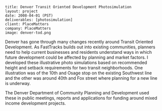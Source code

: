 ```
title: Denver Transit Oriented Development Photosimulation
layout: project
date: 2008-04-01 (PST)
deliverables: [photosimulation]
client: PlaceMatters
company: PlaceMatters
image: denver-tod.png
```

Denver has gone through many changes recently around Transit Oriented Development.  As FastTracks builds out into existing communities, planners need to help current businesses and residents understand ways in which future development could be affected by planning and market factors.  I developed these illustrative photo simulations based on recommended height and setback requirements for two transit neighborhoods.  One illustration was of the 10th and Osage stop on the existing Southwest line and the other was around 40th and Fox street where planning for a new line is underway.

The Denver Department of Community Planning and Development used these in public meetings, reports and applications for funding around mixed income development projects.
